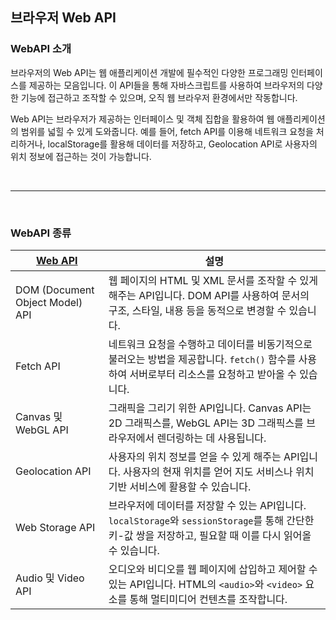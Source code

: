 ## 브라우저 Web API

### WebAPI 소개  

브라우저의 Web API는 웹 애플리케이션 개발에 필수적인 다양한 프로그래밍 인터페이스를 제공하는 모음입니다. 이 API들을 통해 자바스크립트를 사용하여 브라우저의 다양한 기능에 접근하고 조작할 수 있으며, 오직 웹 브라우저 환경에서만 작동합니다.

Web API는 브라우저가 제공하는 인터페이스 및 객체 집합을 활용하여 웹 애플리케이션의 범위를 넓힐 수 있게 도와줍니다. 예를 들어, fetch API를 이용해 네트워크 요청을 처리하거나, localStorage를 활용해 데이터를 저장하고, Geolocation API로 사용자의 위치 정보에 접근하는 것이 가능합니다.

<br/>

***

<br/>

### WebAPI 종류

| [Web API](https://developer.mozilla.org/ko/docs/Web/API) | 설명 |
|---------|-----|
| DOM (Document Object Model) API | 웹 페이지의 HTML 및 XML 문서를 조작할 수 있게 해주는 API입니다. DOM API를 사용하여 문서의 구조, 스타일, 내용 등을 동적으로 변경할 수 있습니다. |
| Fetch API | 네트워크 요청을 수행하고 데이터를 비동기적으로 불러오는 방법을 제공합니다. `fetch()` 함수를 사용하여 서버로부터 리소스를 요청하고 받아올 수 있습니다. |
| Canvas 및 WebGL API | 그래픽을 그리기 위한 API입니다. Canvas API는 2D 그래픽스를, WebGL API는 3D 그래픽스를 브라우저에서 렌더링하는 데 사용됩니다. |
| Geolocation API | 사용자의 위치 정보를 얻을 수 있게 해주는 API입니다. 사용자의 현재 위치를 얻어 지도 서비스나 위치 기반 서비스에 활용할 수 있습니다. |
| Web Storage API | 브라우저에 데이터를 저장할 수 있는 API입니다. `localStorage`와 `sessionStorage`를 통해 간단한 키-값 쌍을 저장하고, 필요할 때 이를 다시 읽어올 수 있습니다. |
| Audio 및 Video API | 오디오와 비디오를 웹 페이지에 삽입하고 제어할 수 있는 API입니다. HTML의 `<audio>`와 `<video>` 요소를 통해 멀티미디어 컨텐츠를 조작합니다. |

